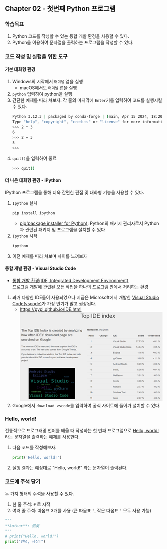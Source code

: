 ## Chapter 02 - 첫번째 Python 프로그램

### 학습목표
1. Python 코드를 작성할 수 있는 통합 개발 환경을 사용할 수 있다.
2. Python을 이용하여 문자열을 출력하는 프로그램을 작성할 수 있다.

### 코드 작성 및 실행을 위한 도구
#### 기본 대화형 환경
1. Windows의 시작에서 `터미널` 앱을 실행
   - macOS에서도 `터미널` 앱을 실행
2. `python` 입력하여 python을 실행
3. 간단한 예제를 따라 쳐보자. 각 줄의 마지막에 `Enter`키를 입력하여 코드를 실행시킬 수 있다.
    ```Bash
    Python 3.12.3 | packaged by conda-forge | (main, Apr 15 2024, 18:20:11) [MSC v.1938 64 bit (AMD64)] on win32
    Type "help", "copyright", "credits" or "license" for more information.
    >>> 2 * 3
    6
    >>> 2 + 3
    5
    >>>
    ```
4. `quit()`을 입력하여 종료
    ```Bash
    >>> quit()
    ```

#### 더 나은 대화형 환경 - IPython
IPython 프로그램을 통해 더욱 간편한 편집 및 대화형 기능을 사용할 수 있다.
1. `Ipython` 설치
    ```bash
    pip install ipython
    ```
    - [pip(package installer for Python)](https://pypi.org/project/pip/): Python의 패키지 관리자로서 Python과 관련된 패키지 및 프로그램을 설치할 수 있다
2. `Ipython` 시작
    ```bash
    ipython
    ```
3. 이전 예제를 따라 쳐보며 차이를 느껴보자

#### 통합 개발 환경 - Visual Studio Code
- [통합 개발 환경(IDE, Integrated Development Environment)](https://ko.wikipedia.org/wiki/%ED%86%B5%ED%95%A9_%EA%B0%9C%EB%B0%9C_%ED%99%98%EA%B2%BD) \
프로그램 개발에 관련된 모든 작업을 하나의 프로그램 안에서 처리하는 환경

1. 과거 다양한 IDE들이 사용되었으나 지금은 Microsoft에서 개발한 [Visual Studio Code(vscode)](https://code.visualstudio.com/)가 가장 인기가 많고 권장된다.
   - https://pypl.github.io/IDE.html
    ![alt text](image-3.png)
2. Google에서 `download vscode`를 입력하여 공식 사이트에 들어가 설치할 수 있다.


### Hello, world!
전통적으로 프로그래밍 언어를 배울 때 작성하는 첫 번째 프로그램으로 [Hello, world!](https://ko.wikipedia.org/wiki/%22Hello,_World!%22_%ED%94%84%EB%A1%9C%EA%B7%B8%EB%9E%A8) 라는 문자열을 출력하는 예제를 사용한다.

1. 다음 코드를 작성해보자.
    ```Python
    print('Hello, world!')
    ```
2. 실행 결과는 예상대로 "Hello, world!" 라는 문자열이 출력된다.

### 코드에 주석 달기
두 가지 형태의 주석을 사용할 수 있다.
1. 한 줄 주석: `#` 로 시작
2. 여러 줄 주석: 따옴표 3개를 사용 (큰 따옴표 `"`, 작은 따옴표 `'` 모두 사용 가능)

```Python
"""
**Author**: 骆昊
"""
# print("Hello, world!")
print("안녕, 세상!")
```
